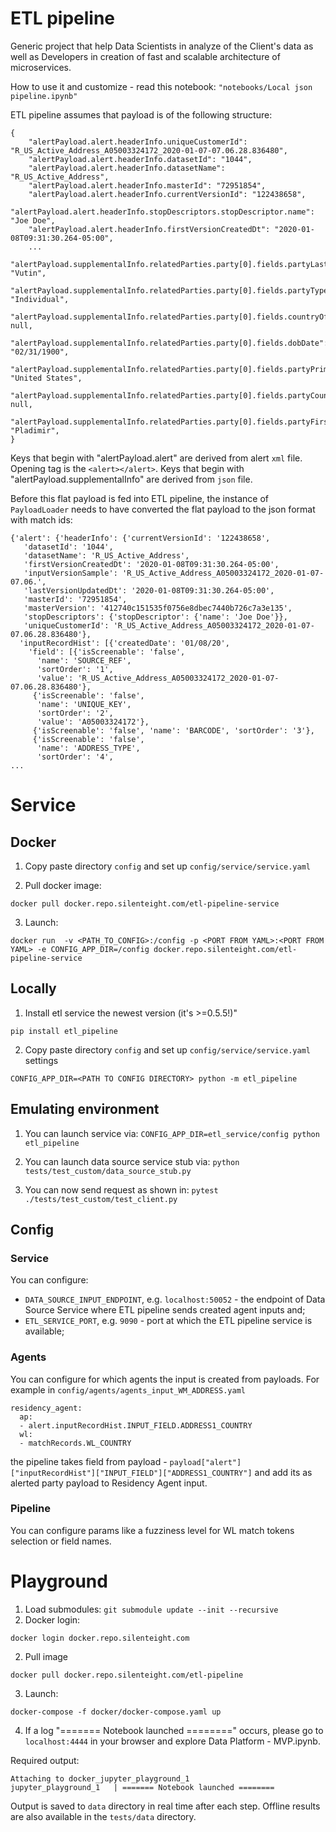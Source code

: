 # ETL pipeline

Generic project that help Data Scientists in analyze of the Client's data as well as Developers in creation of fast and scalable architecture of microservices. 

How to use it and customize - read this notebook: `"notebooks/Local json pipeline.ipynb"`

ETL pipeline assumes that payload is of the following structure:

```
{
    "alertPayload.alert.headerInfo.uniqueCustomerId": "R_US_Active_Address_A05003324172_2020-01-07-07.06.28.836480",
    "alertPayload.alert.headerInfo.datasetId": "1044",
    "alertPayload.alert.headerInfo.datasetName": "R_US_Active_Address",
    "alertPayload.alert.headerInfo.masterId": "72951854",
    "alertPayload.alert.headerInfo.currentVersionId": "122438658",
    "alertPayload.alert.headerInfo.stopDescriptors.stopDescriptor.name": "Joe Doe",
    "alertPayload.alert.headerInfo.firstVersionCreatedDt": "2020-01-08T09:31:30.264-05:00",
    ...
    "alertPayload.supplementalInfo.relatedParties.party[0].fields.partyLastName": "Vutin",
    "alertPayload.supplementalInfo.relatedParties.party[0].fields.partyType": "Individual",
    "alertPayload.supplementalInfo.relatedParties.party[0].fields.countryOfIncorporation": null,
    "alertPayload.supplementalInfo.relatedParties.party[0].fields.dobDate": "02/31/1900",
    "alertPayload.supplementalInfo.relatedParties.party[0].fields.partyPrimaryCitizenshipCountry": "United States",
    "alertPayload.supplementalInfo.relatedParties.party[0].fields.partyCountryOfBirth": null,
    "alertPayload.supplementalInfo.relatedParties.party[0].fields.partyFirstName": "Pladimir",
}
```

Keys that begin with "alertPayload.alert" are derived from alert `xml` file. Opening tag is the `<alert></alert>`.
Keys that begin with "alertPayload.supplementalInfo" are derived from `json` file.

Before this flat payload is fed into ETL pipeline, the instance of `PayloadLoader` needs to have converted the flat payload to the json format with match ids:

```
{'alert': {'headerInfo': {'currentVersionId': '122438658',
   'datasetId': '1044',
   'datasetName': 'R_US_Active_Address',
   'firstVersionCreatedDt': '2020-01-08T09:31:30.264-05:00',
   'inputVersionSample': 'R_US_Active_Address_A05003324172_2020-01-07-07.06.',
   'lastVersionUpdatedDt': '2020-01-08T09:31:30.264-05:00',
   'masterId': '72951854',
   'masterVersion': '412740c151535f0756e8dbec7440b726c7a3e135',
   'stopDescriptors': {'stopDescriptor': {'name': 'Joe Doe'}},
   'uniqueCustomerId': 'R_US_Active_Address_A05003324172_2020-01-07-07.06.28.836480'},
  'inputRecordHist': [{'createdDate': '01/08/20',
    'field': [{'isScreenable': 'false',
      'name': 'SOURCE_REF',
      'sortOrder': '1',
      'value': 'R_US_Active_Address_A05003324172_2020-01-07-07.06.28.836480'},
     {'isScreenable': 'false',
      'name': 'UNIQUE_KEY',
      'sortOrder': '2',
      'value': 'A05003324172'},
     {'isScreenable': 'false', 'name': 'BARCODE', 'sortOrder': '3'},
     {'isScreenable': 'false',
      'name': 'ADDRESS_TYPE',
      'sortOrder': '4',
...
```


# Service



## Docker

1. Copy paste directory `config` and set up `config/service/service.yaml`

2. Pull docker image:

`docker pull docker.repo.silenteight.com/etl-pipeline-service`

3. Launch:

`docker run  -v <PATH_TO_CONFIG>:/config -p <PORT FROM YAML>:<PORT FROM YAML> -e CONFIG_APP_DIR=/config docker.repo.silenteight.com/etl-pipeline-service`



## Locally

1. Install etl service the newest version (it's >=0.5.5!)"

`pip install etl_pipeline`

2. Copy paste directory `config` and set up `config/service/service.yaml` settings

`CONFIG_APP_DIR=<PATH TO CONFIG DIRECTORY> python -m etl_pipeline`



## Emulating environment

1. You can launch service via:
`CONFIG_APP_DIR=etl_service/config python etl_pipeline`

2. You can launch data source service stub via:
`python tests/test_custom/data_source_stub.py`

3. You can now send request as shown in:
`pytest ./tests/test_custom/test_client.py`



## Config

### Service

You can configure:
- `DATA_SOURCE_INPUT_ENDPOINT`, e.g. `localhost:50052` - the endpoint of Data Source Service where ETL pipeline sends created agent inputs and;
- `ETL_SERVICE_PORT`, e.g. `9090`  - port at which the ETL pipeline service is available;



### Agents

You can configure for which agents the input is created from payloads. For example in `config/agents/agents_input_WM_ADDRESS.yaml`

```
residency_agent:
  ap:
  - alert.inputRecordHist.INPUT_FIELD.ADDRESS1_COUNTRY
  wl:
  - matchRecords.WL_COUNTRY
```

the pipeline takes field from payload - `payload["alert"]["inputRecordHist"]["INPUT_FIELD"]["ADDRESS1_COUNTRY"]` and add its as alerted party payload to Residency Agent input. 



### Pipeline

You can configure params like a fuzziness level for WL match tokens selection or field names.


# Playground

1. Load submodules: `git submodule update --init --recursive`
2. Docker login:
```
docker login docker.repo.silenteight.com
```
2. Pull image
```
docker pull docker.repo.silenteight.com/etl-pipeline
```

3. Launch:
```
docker-compose -f docker/docker-compose.yaml up
```
4. If a log "======= Notebook launched ========" occurs, please go to `localhost:4444` in your browser and explore Data Platform - MVP.ipynb. 

Required output:
```
Attaching to docker_jupyter_playground_1
jupyter_playground_1   | ======= Notebook launched ========
```

Output is saved to `data` directory in real time after each step. Offline results are also available in the `tests/data` directory. 